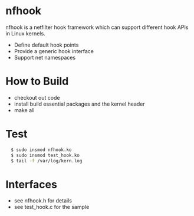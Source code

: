 # nfhook

nfhook is a netfilter hook framework which can support different hook APIs in Linux kernels.
  - Define default hook points
  - Provide a generic hook interface
  - Support net namespaces

# How to Build
  - checkout out code
  - install build essential packages and the kernel header
  - make all

# Test
```sh
  $ sudo insmod nfhook.ko
  $ sudo insmod test_hook.ko
  $ tail -f /var/log/kern.log
```

# Interfaces

  - see nfhook.h for details
  - see test_hook.c for the sample
